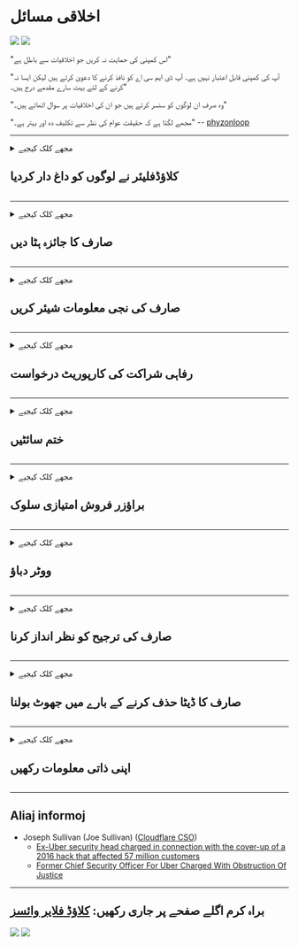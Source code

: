 # اخلاقی مسائل

![](https://codeberg.org/crimeflare/cloudflare-tor/media/branch/master/image/itsreallythatbad.jpg)
![](https://codeberg.org/crimeflare/cloudflare-tor/media/branch/master/image/telegram/c81238387627b4bfd3dcd60f56d41626.jpg)

"اس کمپنی کی حمایت نہ کریں جو اخلاقیات سے باطل ہے"

"آپ کی کمپنی قابل اعتبار نہیں ہے۔ آپ ڈی ایم سی اے کو نافذ کرنے کا دعویٰ کرتے ہیں لیکن ایسا نہ کرنے کے لئے بہت سارے مقدمے درج ہیں۔"

"وہ صرف ان لوگوں کو سنسر کرتے ہیں جو ان کی اخلاقیات پر سوال اٹھاتے ہیں۔"

"مجھے لگتا ہے کہ حقیقت عوام کی نظر سے تکلیف دہ اور بہتر ہے۔"  -- [phyzonloop](https://twitter.com/phyzonloop)


---


<details>
<summary>مجھے کلک کیجیے

## کلاؤڈفلیئر نے لوگوں کو داغ دار کردیا
</summary>


کلاؤڈ فلایر غیر کلاؤڈ فلا usersر صارفین کو اسپام ای میل بھیج رہا ہے۔

- صرف ان صارفین کو ای میلز بھیجیں جنہوں نے آپٹ کیا ہے
- جب صارف "اسٹاپ" کہے تو ای میل بھیجنا بند کردیں

یہ اتنا آسان ہے۔ لیکن کلاؤڈ فلائر کو پرواہ نہیں ہے۔
کلاؤڈ فلائر نے کہا کہ ان کی خدمت کا استعمال تمام اسپامر یا حملہ آوروں کو روک سکتا ہے۔
ہم کلاؤڈ فلایر کو چالو کیے بغیر کلاؤڈ فلایر کو کیسے روک سکتے ہیں؟


| 🖼 | 🖼 |
| --- | --- |
| ![](https://codeberg.org/crimeflare/cloudflare-tor/media/branch/master/image/cfspam01.jpg) | ![](https://codeberg.org/crimeflare/cloudflare-tor/media/branch/master/image/cfspam03.jpg) |
| ![](https://codeberg.org/crimeflare/cloudflare-tor/media/branch/master/image/cfspam02.jpg) | ![](https://codeberg.org/crimeflare/cloudflare-tor/media/branch/master/image/cfspambrittany.jpg)<br>![](https://codeberg.org/crimeflare/cloudflare-tor/media/branch/master/image/cfspamtwtr.jpg) |

</details>

---

<details>
<summary>مجھے کلک کیجیے

## صارف کا جائزہ ہٹا دیں
</summary>


کلاؤڈ فلایر سنسر کے منفی جائزے۔
اگر آپ ٹویٹر پر کلاؤڈ فلئر مخالف متن شائع کرتے ہیں تو ، آپ کو "نہیں ، یہ نہیں ہے" پیغام کے ساتھ کلاؤڈ فلایر ملازم سے جواب حاصل کرنے کا موقع ہے۔
اگر آپ کسی جائزہ سائٹ پر منفی جائزہ پوسٹ کرتے ہیں تو ، وہ اس کو سنسر کرنے کی کوشش کریں گے۔


| 🖼 | 🖼 |
| --- | --- |
| ![](https://codeberg.org/crimeflare/cloudflare-tor/media/branch/master/image/cfcenrev_01.jpg)<br>![](https://codeberg.org/crimeflare/cloudflare-tor/media/branch/master/image/cfcenrev_02.jpg) | ![](https://codeberg.org/crimeflare/cloudflare-tor/media/branch/master/image/cfcenrev_03.jpg) |

</details>

---

<details>
<summary>مجھے کلک کیجیے

## صارف کی نجی معلومات شیئر کریں
</summary>


کلاؤڈ فلایر میں بڑے پیمانے پر ہراساں کرنے کا مسئلہ ہے۔
کلاؤڈ فلائر ان لوگوں کی ذاتی معلومات شیئر کرتا ہے جو میزبان سائٹوں کے بارے میں شکایت کرتے ہیں۔
وہ کبھی کبھی آپ کو آپ کی حقیقی شناخت فراہم کرنے کے لئے کہتے ہیں۔
اگر آپ پریشان نہیں ہونا چاہتے ہیں ، حملہ کرنا چاہتے ہیں ، خودکشی کرلیتے ہیں یا مارے جاتے ہیں تو آپ کلاؤڈ فلاڈ ویب سائٹ سے دور رہنا چاہتے ہیں۔


| 🖼 | 🖼 |
| --- | --- |
| ![](https://codeberg.org/crimeflare/cloudflare-tor/media/branch/master/image/cfdox_what.jpg) | ![](https://codeberg.org/crimeflare/cloudflare-tor/media/branch/master/image/cfdox_swat.jpg) |
| ![](https://codeberg.org/crimeflare/cloudflare-tor/media/branch/master/image/cfdox_kill.jpg) | ![](https://codeberg.org/crimeflare/cloudflare-tor/media/branch/master/image/cfdox_threat.jpg) |
| ![](https://codeberg.org/crimeflare/cloudflare-tor/media/branch/master/image/cfdox_dox.jpg) | ![](https://codeberg.org/crimeflare/cloudflare-tor/media/branch/master/image/cfdox_ex1.jpg)<br>![](https://codeberg.org/crimeflare/cloudflare-tor/media/branch/master/image/cfdox_ex2.jpg) |

</details>

---

<details>
<summary>مجھے کلک کیجیے

## رفاہی شراکت کی کارپوریٹ درخواست
</summary>


کلاؤڈ فلایر خیراتی تعاون کے لئے کہہ رہا ہے۔
یہ بات حیران کن ہے کہ ایک امریکی کارپوریشن غیر منفعتی تنظیموں کے ساتھ ساتھ خیرات کا مطالبہ کرے گی جس کی اچھی وجوہات ہیں۔
اگر آپ لوگوں کو مسدود کرنا یا دوسرے لوگوں کا وقت ضائع کرنا پسند کرتے ہیں تو ، آپ کلاؤڈ فلائر ملازمین کے لئے کچھ پیزا منگوانا چاہتے ہیں۔


![](https://codeberg.org/crimeflare/cloudflare-tor/media/branch/master/image/cfdonate.jpg)

</details>

---

<details>
<summary>مجھے کلک کیجیے

## ختم سائٹیں
</summary>


اگر آپ کی سائٹ اچانک نیچے آجائے تو آپ کیا کریں گے؟
ایسی اطلاعات ہیں کہ کلاؤڈ فلایر خاموشی سے ، کسی انتباہ کے بغیر صارف کی تشکیل حذف کررہا ہے یا سروس بند کر رہا ہے۔
ہم تجویز کرتے ہیں کہ آپ کو بہتر فراہم کنندہ تلاش کریں۔

![](https://codeberg.org/crimeflare/cloudflare-tor/media/branch/master/image/cftmnt.jpg)

</details>

---

<details>
<summary>مجھے کلک کیجیے

## براؤزر فروش امتیازی سلوک
</summary>


ٹور سے زیادہ غیر ٹور براؤزر استعمال کرنے والوں کو کلاؤڈ فلئر فائر فاکس استعمال کرنے والوں کے ساتھ ترجیحی سلوک فراہم کرتا ہے۔
ٹور استعمال کرنے والوں کو جو مفت میں جاوا اسکرپٹ کا استعمال کرنے سے بجا طور پر انکار کرتے ہیں وہ بھی معاندانہ سلوک کرتے ہیں۔
یہ رسائ کی عدم مساوات ایک نیٹ ورک کی غیر جانبداری کا غلط استعمال اور طاقت کا غلط استعمال ہے۔

![](https://codeberg.org/crimeflare/cloudflare-tor/media/branch/master/image/browdifftbcx.gif)

- بائیں: ٹور براؤزر ، دائیں: کروم۔ ایک ہی IP ایڈریس۔

![](https://codeberg.org/crimeflare/cloudflare-tor/media/branch/master/image/browserdiff.jpg)

- بائیں: ٹور براؤزر جاوا اسکرپٹ غیر فعال ، کوکی قابل بنائی گئی
- ٹھیک ہے: کروم جاوا اسکرپٹ کو قابل بنایا گیا ، کوکی غیر فعال ہے

![](https://codeberg.org/crimeflare/cloudflare-tor/media/branch/master/image/cfsiryoublocked.jpg)

- ٹور (کلیارنیٹ IP) کے بغیر QuteBrowser (معمولی براؤزر)

| ***براؤزر*** | ***رسائی کا علاج*** |
| --- | --- |
| Tor Browser (جاوا اسکرپٹ فعال ہے) | رسائی کی اجازت ہے |
| Firefox (جاوا اسکرپٹ فعال ہے) | رسائی میں کمی |
| Chromium (جاوا اسکرپٹ فعال ہے) | رسائی میں کمی |
| Chromium or Firefox (جاوا اسکرپٹ غیر فعال ہے) | رسائی مسترد کر دی |
| Chromium or Firefox (کوکی غیر فعال ہے) | رسائی مسترد کر دی |
| QuteBrowser | رسائی مسترد کر دی |
| lynx | رسائی مسترد کر دی |
| w3m | رسائی مسترد کر دی |
| wget | رسائی مسترد کر دی |


آسان چیلنج کو حل کرنے کیلئے آڈیو بٹن کیوں نہیں استعمال کریں؟

ہاں ، وہاں آڈیو بٹن موجود ہے ، لیکن یہ ہمیشہ ٹور پر کام نہیں کرتا ہے۔
جب آپ اس پیغام پر کلک کریں گے تو آپ کو یہ پیغام ملے گا:

```
بعد میں دوبارہ کوشش کریں
ہوسکتا ہے کہ آپ کا کمپیوٹر یا نیٹ ورک خودکار سوالات بھیج رہا ہو۔
اپنے صارفین کو بچانے کے لئے ، ہم ابھی آپ کی درخواست پر کارروائی نہیں کرسکتے ہیں۔
مزید تفصیلات کے لئے ہمارا مدد صفحہ دیکھیں
```

</details>

---

<details>
<summary>مجھے کلک کیجیے

## ووٹر دباؤ
</summary>


امریکی ریاستوں میں رائے دہندگان اپنی رہائش کی حالت میں ریاست کے سکریٹری کی ویب سائٹ کے ذریعے بالآخر ووٹ ڈالنے کے لئے اندراج کرتے ہیں۔
ریپبلکن کنٹرول والے ریاستی سکریٹری آفس کلاؤڈ فلایر کے ذریعہ ریاستی سکریٹری کی ویب سائٹ پراکسائز کرکے ووٹر دبانے میں ملوث ہیں۔
ٹور استعمال کرنے والوں کے ساتھ کلاؤڈ فلایر کا معاندانہ سلوک ، نگرانی کے مرکزی عالمی نقطہ کے طور پر اس کی ایم آئی ٹی ایم کی پوزیشن ، اور اس کا نقصان دہ کردار مجموعی طور پر متوقع رائے دہندگان کو اندراج کرنے سے گریزاں ہے۔
خاص طور پر لبرلز رازداری کو قبول کرتے ہیں۔
رائے دہندگان کے اندراج فارم میں ووٹر کے سیاسی جھکاؤ ، ذاتی جسمانی پتے ، سماجی تحفظ نمبر اور تاریخ پیدائش کے بارے میں حساس معلومات جمع کی جاتی ہیں۔
زیادہ تر ریاستیں صرف اس معلومات کا سب سیٹ سیٹ کرتی ہیں جو عوامی طور پر دستیاب ہوتی ہیں ، لیکن جب کوئی ووٹ ڈالنے کے لئے رجسٹر ہوتا ہے تو کلاؤڈ فلایر وہ تمام معلومات دیکھتا ہے۔

نوٹ کریں کہ کاغذات کی رجسٹریشن کلاؤڈ فلایر کو ختم نہیں کرتی ہے کیونکہ سکریٹری آف اسٹیٹ ڈیٹا انٹری اسٹاف ورکرز ڈیٹا داخل کرنے کے لئے امکان ہے کہ کلاؤڈ فلایر ویب سائٹ استعمال کریں گے۔

| 🖼 | 🖼 |
| --- | --- |
| ![](https://codeberg.org/crimeflare/cloudflare-tor/media/branch/master/image/cfvotm_01.jpg) | ![](https://codeberg.org/crimeflare/cloudflare-tor/media/branch/master/image/cfvotm_02.jpg) |

- چینج ڈاٹ آر ووٹ جمع کرنے اور کارروائی کرنے کے لئے مشہور ویب سائٹ ہے۔
“ہر جگہ لوگ مہمات کا آغاز کررہے ہیں ، حامیوں کو متحرک کررہے ہیں ، اور فیصلہ سازوں کے ساتھ مل کر کام حل کررہے ہیں۔”
بدقسمتی سے ، بہت سے لوگ کلاؤڈ فلائر کے جارحانہ فلٹر کی وجہ سے change.org بالکل بھی نہیں دیکھ سکتے ہیں۔
انہیں درخواست پر دستخط کرنے سے روکا جارہا ہے ، اس طرح انہیں جمہوری عمل سے خارج کردیں گے۔
اوپن پٹیشن جیسے دوسرے نان کلاؤڈ فلاڈ پلیٹ فارم کا استعمال مسئلے کے حل میں مدد کرتا ہے۔

| 🖼 | 🖼 |
| --- | --- |
| ![](https://codeberg.org/crimeflare/cloudflare-tor/media/branch/master/image/changeorgasn.jpg) | ![](https://codeberg.org/crimeflare/cloudflare-tor/media/branch/master/image/changeorgtor.jpg) |

- کلاؤڈ فلائر کا "ایتھنین پروجیکٹ" ریاست اور مقامی انتخابی ویب سائٹوں کو انٹرپرائز سطح کا مفت تحفظ فراہم کرتا ہے۔
انہوں نے کہا کہ "ان کے حلقے انتخابی معلومات اور ووٹروں کے اندراج تک رسائی حاصل کرسکتے ہیں" لیکن یہ جھوٹ ہے کیونکہ بہت سے لوگ صرف سائٹ کو براؤز نہیں کرسکتے ہیں۔

</details>

---

<details>
<summary>مجھے کلک کیجیے

## صارف کی ترجیح کو نظر انداز کرنا
</summary>


اگر آپ کسی چیز کا آپٹ آؤٹ کرتے ہیں تو ، آپ کو توقع ہے کہ آپ کو اس کے بارے میں کوئی ای میل نہیں موصول ہوگی۔
کلاؤڈ فلایر صارف کی ترجیح کو نظر انداز کرتے ہیں اور صارفین کی رضامندی کے بغیر تیسری پارٹی کے کارپوریشنوں کے ساتھ ڈیٹا کا اشتراک کرتے ہیں۔
اگر آپ ان کا مفت منصوبہ استعمال کررہے ہیں تو ، وہ کبھی کبھی آپ کو ماہانہ رکنیت خریدنے کے لئے ای میل بھیجتے ہیں۔

![](https://codeberg.org/crimeflare/cloudflare-tor/media/branch/master/image/cfviopl_tp.jpg)

</details>

---

<details>
<summary>مجھے کلک کیجیے

## صارف کا ڈیٹا حذف کرنے کے بارے میں جھوٹ بولنا
</summary>


اس سابق کلاؤڈ فلایر گاہک کے بلاگ کے مطابق ، کلاؤڈ فلایر اکاؤنٹ حذف کرنے کے بارے میں جھوٹ بول رہا ہے۔
آج کل ، متعدد کمپنیاں آپ کے اکاؤنٹ کو بند کرنے یا ختم کرنے کے بعد آپ کا ڈیٹا رکھتے ہیں۔
زیادہ تر اچھی کمپنیاں اپنی رازداری کی پالیسی میں اس کے بارے میں ذکر کرتی ہیں۔
کلاؤڈ فلایر۔ نہیں.

```
2019-08-05 کلاؤڈ فلایر نے مجھے تصدیق بھیج دی کہ انہوں نے میرا اکاؤنٹ ہٹا دیا ہے۔
2019-10-02 مجھے کلاؤڈ فلایر سے ایک ای میل موصول ہوا کیونکہ "میں ایک گاہک ہوں"
```

کلاؤڈ فلایر کو "ہٹانا" کے لفظ کے بارے میں نہیں معلوم تھا۔
اگر واقعی اسے ہٹا دیا گیا ہے تو ، اس سابقہ ​​گاہک کو ای میل کیوں آیا؟
انہوں نے یہ بھی بتایا کہ کلاؤڈ فلائر کی رازداری کی پالیسی میں اس کے بارے میں کوئی ذکر نہیں ہے۔

```
ان کی نجی رازداری کی پالیسی میں ایک سال تک اعداد و شمار کو برقرار رکھنے کا کوئی ذکر نہیں ہے۔
```

![](https://codeberg.org/crimeflare/cloudflare-tor/media/branch/master/image/cfviopl_notdel.jpg)

اگر کلاؤڈ فلایر پر ان کی رازداری کی پالیسی LIE ہے تو آپ کس طرح اعتماد کرسکتے ہیں؟

</details>

---

<details>
<summary>مجھے کلک کیجیے

## اپنی ذاتی معلومات رکھیں
</summary>


کلاؤڈ فلایر اکاؤنٹ کو حذف کرنا ایک سخت سطح ہے۔

```
"اکاؤنٹ" زمرہ کا استعمال کرتے ہوئے سپورٹ ٹکٹ جمع کروائیں ،
اور میسج باڈی میں اکاؤنٹ ڈیلیٹ کرنے کی درخواست کریں۔
حذف کرنے کی درخواست سے پہلے آپ کے اکاؤنٹ میں کوئی ڈومینز یا کریڈٹ کارڈ منسلک نہیں ہوں گے۔
```

آپ کو یہ تصدیقی ای میل موصول ہوگا۔

![](https://codeberg.org/crimeflare/cloudflare-tor/media/branch/master/image/cf_deleteandkeep.jpg)

"ہم نے آپ کی حذف کرنے کی درخواست پر کارروائی شروع کردی ہے" لیکن "ہم آپ کی ذاتی معلومات کو محفوظ رکھنا جاری رکھیں گے"۔

کیا آپ اس پر "اعتماد" کرسکتے ہیں؟

</details>

---

## Aliaj informoj

- Joseph Sullivan (Joe Sullivan) ([Cloudflare CSO](https://twitter.com/eastdakota/status/1296522269313785862))
  - [Ex-Uber security head charged in connection with the cover-up of a 2016 hack that affected 57 million customers](https://www.businessinsider.com/uber-data-hack-security-head-joe-sullivan-charged-cover-up-2020-8)
  - [Former Chief Security Officer For Uber Charged With Obstruction Of Justice](https://www.justice.gov/usao-ndca/pr/former-chief-security-officer-uber-charged-obstruction-justice)


---

## براہ کرم اگلے صفحے پر جاری رکھیں:   [کلاؤڈ فلایر وائسز](../PEOPLE.md)

![](https://codeberg.org/crimeflare/cloudflare-tor/media/branch/master/image/freemoldybread.jpg)
![](https://codeberg.org/crimeflare/cloudflare-tor/media/branch/master/image/cfisnotanoption.jpg)
